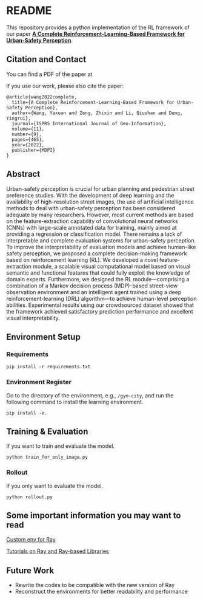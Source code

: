 # README

This repository provides a python implementation of the RL framework of our paper [**A Complete Reinforcement-Learning-Based Framework for Urban-Safety Perception**](https://www.mdpi.com/2220-9964/11/9/465).

## Citation and Contact

You can find a PDF of the paper at 

If you use our work, please also cite the paper:

```
@article{wang2022complete,
  title={A Complete Reinforcement-Learning-Based Framework for Urban-Safety Perception},
  author={Wang, Yaxuan and Zeng, Zhixin and Li, Qiushan and Deng, Yingrui},
  journal={ISPRS International Journal of Geo-Information},
  volume={11},
  number={9},
  pages={465},
  year={2022},
  publisher={MDPI}
}
```

## Abstract

Urban-safety perception is crucial for urban planning and pedestrian street preference studies. With the development of deep learning and the availability of high-resolution street images, the use of artificial intelligence methods to deal with urban-safety perception has been considered adequate by many researchers. However, most current methods are based on the feature-extraction capability of convolutional neural networks (CNNs) with large-scale annotated data for training, mainly aimed at providing a regression or classification model. There remains a lack of interpretable and complete evaluation systems for urban-safety perception. To improve the interpretability of evaluation models and achieve human-like safety perception, we proposed a complete decision-making framework based on reinforcement learning (RL). We developed a novel feature-extraction module, a scalable visual computational model based on visual semantic and functional features that could fully exploit the knowledge of domain experts. Furthermore, we designed the RL module—comprising a combination of a Markov decision process (MDP)-based street-view observation environment and an intelligent agent trained using a deep reinforcement-learning (DRL) algorithm—to achieve human-level perception abilities. Experimental results using our crowdsourced dataset showed that the framework achieved satisfactory prediction performance and excellent visual interpretability.

## Environment Setup

### Requirements

```
pip install -r requirements.txt
```

### Environment Register

Go to the directory of the environment, e.g., `/gym-city`, and run the following command to install the learning
environment.

```
pip install -e.
```

## Training & Evaluation

If you want to train and evaluate the model.

```
python train_for_only_image.py
```

### Rollout

If you only want to evaluate the model.

```
python rollout.py
```

## Some important information you may want to read

[Custom env for Ray](https://medium.com/distributed-computing-with-ray/anatomy-of-a-custom-environment-for-rllib-327157f269e5)

[Tutorials on Ray and Ray-based Libraries](https://github.com/anyscale/academy/)

## Future Work

- Rewrite the codes to be compatible with the new version of Ray
- Reconstruct the environments for better readability and performance